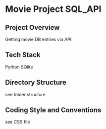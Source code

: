 # Movie Project SQL_API


## Project Overview

Getting movie DB entries via API

## Tech Stack

Python 
SQlite

## Directory Structure

see folder structure

## Coding Style and Conventions

see CSS file